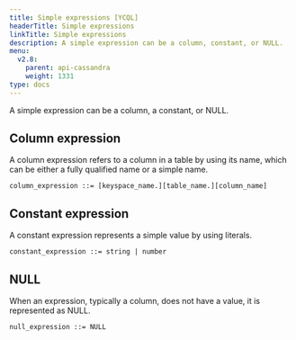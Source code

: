 ```yaml
---
title: Simple expressions [YCQL]
headerTitle: Simple expressions
linkTitle: Simple expressions
description: A simple expression can be a column, constant, or NULL.
menu:
  v2.8:
    parent: api-cassandra
    weight: 1331
type: docs
---
```


A simple expression can be a column, a constant, or NULL.

## Column expression

A column expression refers to a column in a table by using its name, which can be either a fully qualified name or a simple name.

```
column_expression ::= [keyspace_name.][table_name.][column_name]
```

## Constant expression

A constant expression represents a simple value by using literals.

```
constant_expression ::= string | number
```

## NULL

When an expression, typically a column, does not have a value, it is represented as NULL.

```
null_expression ::= NULL
```
